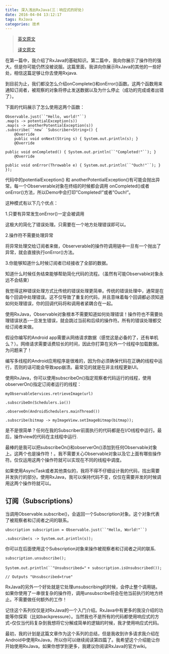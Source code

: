 ```yaml
---
title: 深入浅出RxJava(三：响应式的好处)
date: 2016-04-04 13:12:17
tags: RxJava
categories: 技术
---
```




> [英文原文](http://blog.danlew.net/2014/09/30/grokking-rxjava-part-3/) 
> 
> [译文原文](http://blog.csdn.net/lzyzsd/article/details/44891933)

在第一篇中，我介绍了RxJava的基础知识。第二篇中，我向你展示了操作符的强大。但是你可能仍然没被说服。这篇里面，我讲向你展示RxJava的其他的一些好处，相信这篇足够让你去使用Rxjava.

到目前为止，我们都没怎么介绍onComplete()和onError()函数。这两个函数用来通知订阅者，被观察的对象将停止发送数据以及为什么停止（成功的完成或者出错了）。

下面的代码展示了怎么使用这两个函数：

    Observable.just(``"Hello, world!"``)
    .map(s -> potentialException(s))
    .map(s -> anotherPotentialException(s))
    .subscribe(``new` `Subscriber<String>() {        
        @Override
        public void onNext(String s) { System.out.println(s); }        
        @Override
        public void onCompleted() { System.out.println(``"Completed!"``); }        
        @Override
        public void onError(Throwable e) { System.out.println(``"Ouch!"``); }
    });
<!--more-->
代码中的potentialException() 和 anotherPotentialException()有可能会抛出异常。每一个Observerable对象在终结的时候都会调用 onCompleted()或者onError()方法，所以Demo中会打印”Completed!”或者”Ouch!”。

这种模式有以下几个优点：

1.只要有异常发生onError()一定会被调用

这极大的简化了错误处理。只需要在一个地方处理错误即可以。

2.操作符不需要处理异常

将异常处理交给订阅者来做，Observerable的操作符调用链中一旦有一个抛出了异常，就会直接执行onError()方法。

3.你能够知道什么时候订阅者已经接收了全部的数据。

知道什么时候任务结束能够帮助简化代码的流程。（虽然有可能Observable对象永远不会结束）

我觉得这种错误处理方式比传统的错误处理更简单。传统的错误处理中，通常是在每个回调中处理错误。这不仅导致了重复的代码，并且意味着每个回调都必须知道如何处理错误，你的回调代码将和调用者紧耦合在一起。

使用RxJava，Observable对象根本不需要知道如何处理错误！操作符也不需要处理错误状态-一旦发生错误，就会跳过当前和后续的操作符。所有的错误处理都交给订阅者来做。

假设你编写的Android app需要从网络请求数据（感觉这是必备的了，还有单机么？）。网络请求需要话费较长的时间，因此你打算在另外一个线程中加载数据。为问题来了！

编写多线程的Android应用程序是很难的，因为你必须确保代码在正确的线程中运行，否则的话可能会导致app崩溃。最常见的就是在非主线程更新UI。

使用RxJava，你可以使用subscribeOn()指定观察者代码运行的线程，使用observerOn()指定订阅者运行的线程：

`myObservableServices.retrieveImage(url)`

`.subscribeOn(Schedulers.io())`

`.observeOn(AndroidSchedulers.mainThread())`

`.subscribe(bitmap -> myImageView.setImageBitmap(bitmap));`

是不是很简单？任何在我的Subscriber前面执行的代码都是在I/O线程中运行。最后，操作view的代码在主线程中运行.

最棒的是我可以把subscribeOn()和observerOn()添加到任何Observable对象上。这两个也是操作符！。我不需要关心Observable对象以及它上面有哪些操作符。仅仅运用这两个操作符就可以实现在不同的线程中调度。

如果使用AsyncTask或者其他类似的，我将不得不仔细设计我的代码，找出需要并发执行的部分。使用RxJava，我可以保持代码不变，仅仅在需要并发的时候调用这两个操作符就可以。

订阅（Subscriptions）
-----------------

当调用Observable.subscribe()，会返回一个Subscription对象。这个对象代表了被观察者和订阅者之间的联系。

`ubscription subscription = Observable.just(``"Hello, World!"``)`

`.subscribe(s -> System.out.println(s));`

你可以在后面使用这个Subscription对象来操作被观察者和订阅者之间的联系.

`subscription.unsubscribe();`

`System.out.println(``"Unsubscribed="` `+ subscription.isUnsubscribed());`

`// Outputs "Unsubscribed=true"`

RxJava的另外一个好处就是它处理unsubscribing的时候，会停止整个调用链。如果你使用了一串很复杂的操作符，调用unsubscribe将会在他当前执行的地方终止。不需要做任何额外的工作！

记住这个系列仅仅是对RxJava的一个入门介绍。RxJava中有更多的我没介绍的功能等你探索（比如backpressure）。当然我也不是所有的代码都使用响应式的方式–仅仅当代码复杂到我想将它分解成简单的逻辑的时候，我才使用响应式代码。

最初，我的计划是这篇文章作为这个系列的总结，但是我收到许多请求我介绍在Android中使用RxJava，所以你可以继续阅读第四篇了。我希望这个介绍能让你开始使用RxJava。如果你想学到更多，我建议你阅读RxJava的官方wiki。